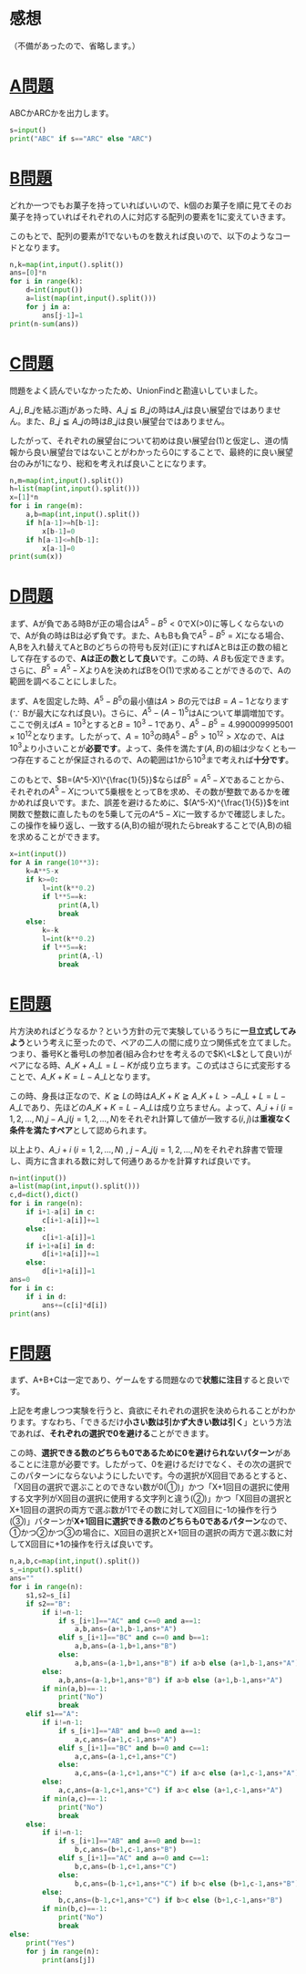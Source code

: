 # 感想

（不備があったので、省略します。）

# [A問題](https://atcoder.jp/contests/abc166/tasks/abc166_a)

ABCかARCかを出力します。

```python:A.py
s=input()
print("ABC" if s=="ARC" else "ARC")
```

# [B問題](https://atcoder.jp/contests/abc166/tasks/abc166_b)

どれか一つでもお菓子を持っていればいいので、k個のお菓子を順に見てそのお菓子を持っていればそれぞれの人に対応する配列の要素を1に変えていきます。

このもとで、配列の要素が1でないものを数えれば良いので、以下のようなコードとなります。

```python:B.py
n,k=map(int,input().split())
ans=[0]*n
for i in range(k):
    d=int(input())
    a=list(map(int,input().split()))
    for j in a:
        ans[j-1]=1
print(n-sum(ans))
```

# [C問題](https://atcoder.jp/contests/abc166/tasks/abc166_c)

問題をよく読んでいなかったため、UnionFindと勘違いしていました。

$A\_j,B\_j$を結ぶ道jがあった時、$A\_j \leqq B\_j$の時は$A\_j$は良い展望台ではありません。また、$B\_j \leqq A\_j$の時は$B\_j$は良い展望台ではありません。

したがって、それぞれの展望台について初めは良い展望台(1)と仮定し、道の情報から良い展望台ではないことがわかったら0にすることで、最終的に良い展望台のみが1になり、総和を考えれば良いことになります。

```python:C.py
n,m=map(int,input().split())
h=list(map(int,input().split()))
x=[1]*n
for i in range(m):
    a,b=map(int,input().split())
    if h[a-1]>=h[b-1]:
        x[b-1]=0
    if h[a-1]<=h[b-1]:
        x[a-1]=0
print(sum(x))
```


# [D問題](https://atcoder.jp/contests/abc166/tasks/abc166_d)

まず、Aが負である時Bが正の場合は$A^5-B^5<0$でX(>0)に等しくならないので、Aが負の時はBは必ず負です。また、AもBも負で$A^5-B^5=X$になる場合、A,Bを入れ替えてAとBのどちらの符号も反対(正)にすればAとBは正の数の組として存在するので、**Aは正の数として良い**です。この時、$A\>B$も仮定できます。さらに、$B^5=A^5-X$よりAを決めればBをO(1)で求めることができるので、Aの範囲を調べることにしました。

まず、Aを固定した時、$A^5-B^5$の最小値は$A>B$の元では$B=A-1と$なります($\because$ Bが最大になれば良い)。さらに、$A^5-(A-1)^5$はAについて単調増加です。ここで例えば$A=10^3$とすると$B=10^3-1$であり、$A^5-B^5=4.990009995001 \times 10^{12}$となります。したがって、$A=10^3$の時$A^5-B^5> 10^{12} >X$なので、Aは$10^3$より小さいことが**必要です**。よって、条件を満たす$(A,B)$の組は少なくとも一つ存在することが保証されるので、Aの範囲は1から$10^3$まで考えれば**十分です**。

このもとで、$B=(A^5-X)\^{\frac{1}{5}}$ならば$B^5=A^5-X$であることから、それぞれの$A^5-X$について5乗根をとってBを求め、その数が整数であるかを確かめれば良いです。また、誤差を避けるために、$(A^5-X)^{\frac{1}{5}}$をint関数で整数に直したものを5乗して元の$A\^5-X$に一致するかで確認しました。この操作を繰り返し、一致する(A,B)の組が現れたらbreakすることで(A,B)の組を求めることができます。

```python:answerD.py
x=int(input())
for A in range(10**3):
    k=A**5-x
    if k>=0:
        l=int(k**0.2)
        if l**5==k:
            print(A,l)
            break
    else:
        k=-k
        l=int(k**0.2)
        if l**5==k:
            print(A,-l)
            break
```

# [E問題](https://atcoder.jp/contests/abc166/tasks/abc166_e)

片方決めればどうなるか？という方針の元で実験しているうちに**一旦立式してみよう**という考えに至ったので、ペアの二人の間に成り立つ関係式を立てました。つまり、番号Kと番号Lの参加者(組み合わせを考えるので$K\<L$として良い)がペアになる時、$A\_K+A\_L=L-K$が成り立ちます。この式はさらに式変形することで、$A\_K+K=L-A\_L$となります。

この時、身長は正なので、$K \geqq L$の時は$A\_K + K \geqq A\_K+L > -A\_L+L =L-A\_L$であり、先ほどの$A\_K + K= L- A\_L$は成り立ちません。よって、$A\_i + i$ ($i=1,2,…,N$),$j- A\_j$($j=1,2,…,N$)をそれぞれ計算して値が一致する$(i,j)$は**重複なく条件を満たすペア**として認められます。

以上より、$A\_i + i$ ($i=1,2,…,N$) , $j- A\_j$($j=1,2,…,N$)をそれぞれ辞書で管理し、両方に含まれる数に対して何通りあるかを計算すれば良いです。

```python:answerE.py
n=int(input())
a=list(map(int,input().split()))
c,d=dict(),dict()
for i in range(n):
    if i+1-a[i] in c:
        c[i+1-a[i]]+=1
    else:
        c[i+1-a[i]]=1
    if i+1+a[i] in d:
        d[i+1+a[i]]+=1
    else:
        d[i+1+a[i]]=1
ans=0
for i in c:
    if i in d:
        ans+=(c[i]*d[i])
print(ans)
```

# [F問題](https://atcoder.jp/contests/abc166/tasks/abc166_f)

まず、A+B+Cは一定であり、ゲームをする問題なので**状態に注目**すると良いです。

上記を考慮しつつ実験を行うと、貪欲にそれぞれの選択を決められることがわかります。すなわち、「できるだけ**小さい数は引かず大きい数は引く**」という方法であれば、**それぞれの選択で0を避ける**ことができます。

この時、**選択できる数のどちらも0であるために0を避けられないパターン**があることに注意が必要です。したがって、0を避けるだけでなく、その次の選択でこのパターンにならないようにしたいです。今の選択がX回目であるとすると、「X回目の選択で選ぶことのできない数が0(①)」かつ「X+1回目の選択に使用する文字列がX回目の選択に使用する文字列と違う(②)」かつ「X回目の選択とX+1回目の選択の両方で選ぶ数が1でその数に対してX回目に-1の操作を行う(③)」パターンが**X+1回目に選択できる数のどちらも0であるパターン**なので、①かつ②かつ③の場合に、X回目の選択とX+1回目の選択の両方で選ぶ数に対してX回目に+1の操作を行えば良いです。


```python:answerF.py
n,a,b,c=map(int,input().split())
s_=input().split()
ans=""
for i in range(n):
    s1,s2=s_[i]
    if s2=="B":
        if i!=n-1:
            if s_[i+1]=="AC" and c==0 and a==1:
                a,b,ans=(a+1,b-1,ans+"A")
            elif s_[i+1]=="BC" and c==0 and b==1:
                a,b,ans=(a-1,b+1,ans+"B")
            else:
                a,b,ans=(a-1,b+1,ans+"B") if a>b else (a+1,b-1,ans+"A")
        else:
            a,b,ans=(a-1,b+1,ans+"B") if a>b else (a+1,b-1,ans+"A")
        if min(a,b)==-1:
            print("No")
            break
    elif s1=="A":
        if i!=n-1:
            if s_[i+1]=="AB" and b==0 and a==1:
                a,c,ans=(a+1,c-1,ans+"A")
            elif s_[i+1]=="BC" and b==0 and c==1:
                a,c,ans=(a-1,c+1,ans+"C")
            else:
                a,c,ans=(a-1,c+1,ans+"C") if a>c else (a+1,c-1,ans+"A")
        else:
            a,c,ans=(a-1,c+1,ans+"C") if a>c else (a+1,c-1,ans+"A")
        if min(a,c)==-1:
            print("No")
            break
    else:
        if i!=n-1:
            if s_[i+1]=="AB" and a==0 and b==1:
                b,c,ans=(b+1,c-1,ans+"B")
            elif s_[i+1]=="AC" and a==0 and c==1:
                b,c,ans=(b-1,c+1,ans+"C")
            else:
                b,c,ans=(b-1,c+1,ans+"C") if b>c else (b+1,c-1,ans+"B")
        else:
            b,c,ans=(b-1,c+1,ans+"C") if b>c else (b+1,c-1,ans+"B")
        if min(b,c)==-1:
            print("No")
            break
else:
    print("Yes")
    for j in range(n):
        print(ans[j])
```
